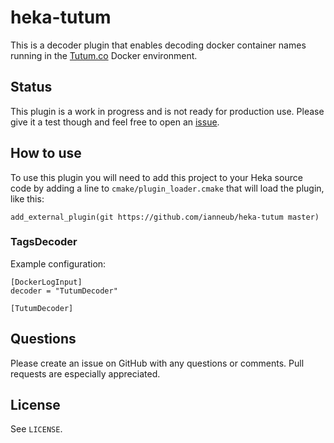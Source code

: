 heka-tutum
=========

This is a decoder plugin that enables decoding docker container names running in the [Tutum.co](http://tutum.co/) Docker environment.

## Status

This plugin is a work in progress and is not ready for production use. Please give it a test though and feel free to open an [issue](https://github.com/ianneub/heka-tutum/issues).

## How to use

To use this plugin you will need to add this project to your Heka source code by adding a line to `cmake/plugin_loader.cmake` that will load the plugin, like this:

    add_external_plugin(git https://github.com/ianneub/heka-tutum master)


### TagsDecoder

Example configuration:

    [DockerLogInput]
    decoder = "TutumDecoder"
    
    [TutumDecoder]
    
## Questions

Please create an issue on GitHub with any questions or comments. Pull requests are especially appreciated.

## License

See `LICENSE`.
